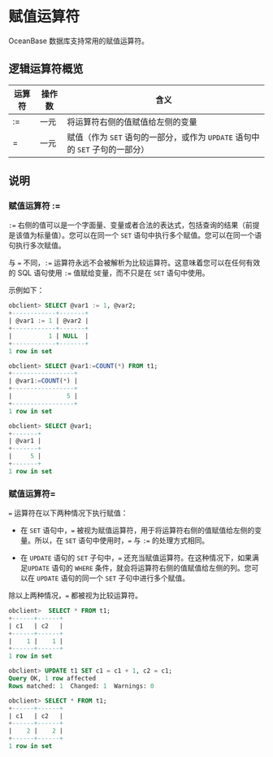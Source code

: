 # 赋值运算符

OceanBase 数据库支持常用的赋值运算符。

## 逻辑运算符概览

| 运算符 | 操作数 |                         含义                         |
|-----|-----|----------------------------------------------------|
| :=  | 一元  | 将运算符右侧的值赋值给左侧的变量                                   |
| =   | 一元  | 赋值（作为 `SET` 语句的一部分，或作为 `UPDATE` 语句中的 `SET` 子句的一部分） |

## 说明

### 赋值运算符 :=

`:=` 右侧的值可以是一个字面量、变量或者合法的表达式，包括查询的结果（前提是该值为标量值）。您可以在同一个 `SET` 语句中执行多个赋值。您可以在同一个语句执行多次赋值。

与 `=` 不同，`:=` 运算符永远不会被解析为比较运算符。这意味着您可以在任何有效的 SQL 语句使用 `:=` 值赋给变量，而不只是在 `SET` 语句中使用。

示例如下：

```sql
obclient> SELECT @var1 := 1, @var2;
+------------+-------+
| @var1 := 1 | @var2 |
+------------+-------+
|          1 | NULL  |
+------------+-------+
1 row in set 

obclient> SELECT @var1:=COUNT(*) FROM t1;
+-----------------+
| @var1:=COUNT(*) |
+-----------------+
|               5 |
+-----------------+
1 row in set 

obclient> SELECT @var1;
+-------+
| @var1 |
+-------+
|     5 |
+-------+
1 row in set 
```

### 赋值运算符=

`=` 运算符在以下两种情况下执行赋值：

* 在 `SET` 语句中，`=` 被视为赋值运算符，用于将运算符右侧的值赋值给左侧的变量。所以，在 `SET` 语句中使用时，`=` 与 `:=` 的处理方式相同。

* 在 `UPDATE` 语句的 `SET` 子句中，`=` 还充当赋值运算符。在这种情况下，如果满足`UPDATE` 语句的 `WHERE` 条件，就会将运算符右侧的值赋值给左侧的列。您可以在 `UPDATE` 语句的同一个 `SET` 子句中进行多个赋值。

除以上两种情况，`=` 都被视为比较运算符。

```sql
obclient>  SELECT * FROM t1;
+------+------+
| c1   | c2   |
+------+------+
|    1 |    1 |
+------+------+
1 row in set 

obclient> UPDATE t1 SET c1 = c1 + 1, c2 = c1;
Query OK, 1 row affected 
Rows matched: 1  Changed: 1  Warnings: 0

obclient> SELECT * FROM t1;
+------+------+
| c1   | c2   |
+------+------+
|    2 |    2 |
+------+------+
1 row in set 
```
